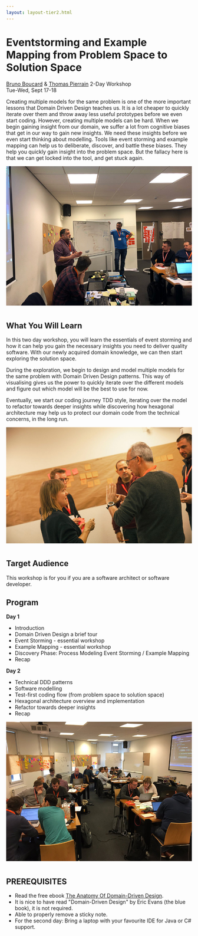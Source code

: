 ```yaml
---
layout: layout-tier2.html
---
```

<p><div class="container section workshop-page">
    <!-- begin workshop element -->
    <div class="row">
      <div class="col-xs-12 col-sm-2">
            <div class="speaker-container">
                <div class="co-workshop-img bruno-and-thomas no-hover"></div>
                </div>
            </div>
        <div class="col-xs-12 col-sm-10 workshop-list"> 
            <h1 class="section-header">Eventstorming and Example Mapping from Problem Space to Solution Space</h1>
            <span class="workshops--speaker-name"><a href="../speakers/bruno-boucard.html">Bruno Boucard</a> &amp; <a href="../speakers/thomas-pierrain.html">Thomas Pierrain</a></span>
            <span class="workshops--duration">2-Day Workshop<br>Tue-Wed, Sept 17-18</span>
            <!--<a class="btn get-ticket-btn" href="https://ti.to/eddd/explore-ddd-2019">GET YOUR TICKET</a>-->
            <div class="spacer"></div>
            <p class="copy">Creating multiple models for the same problem is one of the more important lessons that Domain Driven Design teaches us. It is a lot cheaper to quickly iterate over them and throw away less useful prototypes before we even start coding. However, creating multiple models can be hard. When we begin gaining insight from our domain, we suffer a lot from cognitive biases that get in our way to gain new insights. We need these insights before we even start thinking about modelling. Tools like event storming and example mapping can help us to deliberate, discover, and battle these biases. They help you quickly gain insight into the problem space. But the fallacy here is that we can get locked into the tool, and get stuck again.</p>
            <img src="../img/workshop/Workshop-Bruno-Thomas-2.jpg" class="speaker--workshop-content-img" alt="" style="margin-bottom: 10px">
            <h2 class="speaker-subheader">What You Will Learn</h2>
            <p class="copy">In this two day workshop, you will learn the essentials of event storming and how it can help you gain the necessary insights you need to deliver quality software. With our newly acquired domain knowledge, we can then start exploring the solution space.</p>
            <p class="copy">During the exploration, we begin to design and model multiple models for the same problem with Domain Driven Design patterns. This way of visualising gives us the power to quickly iterate over the different models and figure out which model will be the best to use for now.</p>
            <p class="copy">Eventually, we start our coding journey TDD style, iterating over the model to refactor towards deeper insights while discovering how hexagonal architecture may help us to protect our domain code from the technical concerns, in the long run.</p>
            <img src="../img/workshop/Workshop-Bruno-Thomas-3.jpg" class="speaker--workshop-content-img" alt="" style="margin-bottom: 10px">
            <h2 class="speaker-subheader">Target Audience</h2>
            <p class="copy">This workshop is for you if you are a software architect or software developer.</p> 
            <h2 class="speaker-subheader">Program</h2>
            <p class="copy"><strong>Day 1</strong></p>
            <ul class="copy-list">
                <li>Introduction</li>
                <li>Domain Driven Design a brief tour</li>
                <li>Event Storming - essential workshop</li>
                <li>Example Mapping - essential workshop</li>
                <li>Discovery Phase: Process Modeling Event Storming / Example Mapping</li>
                <li>Recap</li>
            </ul>
            <p class="copy"><strong>Day 2</strong></p>
            <ul class="copy-list">
                <li>Technical DDD patterns</li>
                <li>Software modelling</li>
                <li>Test-first coding flow (from problem space to solution space)</li>
                <li>Hexagonal architecture overview and implementation</li>
                <li>Refactor towards deeper insights</li>
                <li>Recap</li>
            </ul>
            <img src="../img/workshop/Workshop-Bruno-Thomas-1.jpg" class="speaker--workshop-content-img" alt="" style="margin-bottom: 10px">
            <h2 class="speaker-subheader">PREREQUISITES</h2>
            <ul class="copy-list">
                <li>Read the free ebook <a href="https://leanpub.com/theanatomyofdomain-drivendesign">The Anatomy Of Domain-Driven Design</a>.</li>
                <li>It is nice to have read "Domain-Driven Design" by Eric Evans (the blue book), it is not required.</li>
                <li>Able to properly remove a sticky note.</li>
                <li>For the second day: Bring a laptop with your favourite IDE for Java or C# support.</li>
            </ul>
            <!--<div class="col-xs-12" align="center">
                <a class="btn get-ticket-btn" href="https://ti.to/eddd/explore-ddd-2019">GET YOUR TICKET</a>
            </div>-->
            </div>
        </div>
    </div>
</div> <!-- container --></p>